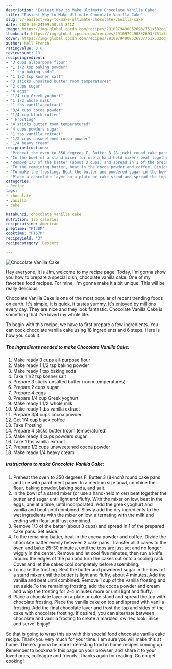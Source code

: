 ```yaml
---
description: "Easiest Way to Make Ultimate Chocolate Vanilla Cake"
title: "Easiest Way to Make Ultimate Chocolate Vanilla Cake"
slug: 57-easiest-way-to-make-ultimate-chocolate-vanilla-cake
date: 2020-10-24T09:50:35.841Z
image: https://img-global.cpcdn.com/recipes/2910979490852693/751x532cq70/chocolate-vanilla-cake-recipe-main-photo.jpg
thumbnail: https://img-global.cpcdn.com/recipes/2910979490852693/751x532cq70/chocolate-vanilla-cake-recipe-main-photo.jpg
cover: https://img-global.cpcdn.com/recipes/2910979490852693/751x532cq70/chocolate-vanilla-cake-recipe-main-photo.jpg
author: Nell French
ratingvalue: 3.6
reviewcount: 13
recipeingredient:
- "3 cups allpurpose flour"
- "1 1/2 tsp baking powder"
- "1 tsp baking soda"
- "1 1/2 tsp kosher salt"
- "3 sticks unsalted butter room temperatures"
- "2 cups sugar"
- "4 eggs"
- "1/4 cup Greek yoghurt"
- "1 1/2 whole milk"
- "1 tbs vanilla extract"
- "3/4 cups cocoa powder"
- "1/4 cup black coffee"
- " Frosting"
- "4 sticks butter room temperatured"
- "4 cups powders sugar"
- "1 tbs vanilla extract"
- "1/2 cups unsweetened cocoa powder"
- "1/4 heavy cream"
recipeinstructions:
- "Preheat the oven to 350 degrees F. Butter 3 (8-inch) round cake pans and line with parchment paper. In a medium size bowl, combine the flour, baking powder, baking soda, and salt."
- "In the bowl of a stand mixer (or use a hand-held mixer) beat together the butter and sugar until light and fluffy. With the mixer on low, beat in the eggs, one at a time, until incorporated. Add the greek yoghurt and vanilla and beat until combined. Slowly add the dry ingredients to the wet ingredients with the mixer on low, alternating with the milk and ending with flour until just combined."
- "Remove 1/3 of the batter (about 3 cups) and spread in 1 of the prepared cake pans. Set aside."
- "To the remaining batter, beat in the cocoa powder and coffee. Divide the chocolate batter evenly between 2 cake pans. Transfer all 3 cakes to the oven and bake 25-30 minutes, until the tops are just set and no longer wiggly in the center. Remove and let cool five minutes, then run a knife around the edges of the pan and turn the cakes out onto a cooling rack. Cover and let the cakes cool completely before assembling."
- "To make the frosting. Beat the butter and powdered sugar in the bowl of a stand mixer until the butter is light and fluffy, about 4 minutes. Add the vanilla and beat until combined. Remove 1 cup of the vanilla frosting and set aside.To the remaining frosting, add the cocoa powder and cream and whip the frosting for 2-4 minutes more or until light and fluffy."
- "Place a chocolate layer on a plate or cake stand and spread the top with chocolate frosting. Place the vanilla cake on top and spread with vanilla frosting. Add the final chocolate layer and frost the top and sides of the cake with chocolate frosting. If desired, you can alternate between chocolate and vanilla frosting to create a marbled, swirled look. Slice and serve. Enjoy!"
categories:
- Recipe
tags:
- chocolate
- vanilla
- cake

katakunci: chocolate vanilla cake 
nutrition: 126 calories
recipecuisine: American
preptime: "PT38M"
cooktime: "PT57M"
recipeyield: "3"
recipecategory: Dessert

---
```



![Chocolate Vanilla Cake](https://img-global.cpcdn.com/recipes/2910979490852693/751x532cq70/chocolate-vanilla-cake-recipe-main-photo.jpg)

Hey everyone, it is Jim, welcome to my recipe page. Today, I'm gonna show you how to prepare a special dish, chocolate vanilla cake. One of my favorites food recipes. For mine, I'm gonna make it a bit unique. This will be really delicious.



Chocolate Vanilla Cake is one of the most popular of recent trending foods on earth. It's simple, it is quick, it tastes yummy. It's enjoyed by millions every day. They are nice and they look fantastic. Chocolate Vanilla Cake is something that I've loved my whole life.


To begin with this recipe, we have to first prepare a few ingredients. You can cook chocolate vanilla cake using 18 ingredients and 6 steps. Here is how you cook it.

<!--inarticleads1-->

##### The ingredients needed to make Chocolate Vanilla Cake:

1. Make ready 3 cups all-purpose flour
1. Make ready 1 1/2 tsp baking powder
1. Make ready 1 tsp baking soda
1. Take 1 1/2 tsp kosher salt
1. Prepare 3 sticks unsalted butter (room temperatures)
1. Prepare 2 cups sugar
1. Prepare 4 eggs
1. Prepare 1/4 cup Greek yoghurt
1. Make ready 1 1/2 whole milk
1. Make ready 1 tbs vanilla extract
1. Prepare 3/4 cups cocoa powder
1. Get 1/4 cup black coffee
1. Take  Frosting
1. Prepare 4 sticks butter (room temperatured)
1. Make ready 4 cups powders sugar
1. Take 1 tbs vanilla extract
1. Prepare 1/2 cups unsweetened cocoa powder
1. Make ready 1/4 heavy cream




<!--inarticleads2-->

##### Instructions to make Chocolate Vanilla Cake:

1. Preheat the oven to 350 degrees F. Butter 3 (8-inch) round cake pans and line with parchment paper. In a medium size bowl, combine the flour, baking powder, baking soda, and salt.
1. In the bowl of a stand mixer (or use a hand-held mixer) beat together the butter and sugar until light and fluffy. With the mixer on low, beat in the eggs, one at a time, until incorporated. Add the greek yoghurt and vanilla and beat until combined. Slowly add the dry ingredients to the wet ingredients with the mixer on low, alternating with the milk and ending with flour until just combined.
1. Remove 1/3 of the batter (about 3 cups) and spread in 1 of the prepared cake pans. Set aside.
1. To the remaining batter, beat in the cocoa powder and coffee. Divide the chocolate batter evenly between 2 cake pans. Transfer all 3 cakes to the oven and bake 25-30 minutes, until the tops are just set and no longer wiggly in the center. Remove and let cool five minutes, then run a knife around the edges of the pan and turn the cakes out onto a cooling rack. Cover and let the cakes cool completely before assembling.
1. To make the frosting. Beat the butter and powdered sugar in the bowl of a stand mixer until the butter is light and fluffy, about 4 minutes. Add the vanilla and beat until combined. Remove 1 cup of the vanilla frosting and set aside.To the remaining frosting, add the cocoa powder and cream and whip the frosting for 2-4 minutes more or until light and fluffy.
1. Place a chocolate layer on a plate or cake stand and spread the top with chocolate frosting. Place the vanilla cake on top and spread with vanilla frosting. Add the final chocolate layer and frost the top and sides of the cake with chocolate frosting. If desired, you can alternate between chocolate and vanilla frosting to create a marbled, swirled look. Slice and serve. Enjoy!




So that is going to wrap this up with this special food chocolate vanilla cake recipe. Thank you very much for your time. I am sure you will make this at home. There's gonna be more interesting food in home recipes coming up. Remember to bookmark this page on your browser, and share it to your loved ones, colleague and friends. Thanks again for reading. Go on get cooking!
